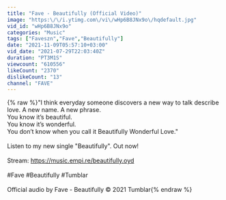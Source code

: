 ```yaml
---
title: "Fave - Beautifully (Official Video)"
image: "https:\/\/i.ytimg.com\/vi\/wHp6B8JNx9o\/hqdefault.jpg"
vid_id: "wHp6B8JNx9o"
categories: "Music"
tags: ["Faveszn","Fave","Beautifully"]
date: "2021-11-09T05:57:10+03:00"
vid_date: "2021-07-29T22:03:40Z"
duration: "PT3M1S"
viewcount: "610556"
likeCount: "2370"
dislikeCount: "13"
channel: "FAVE"
---
```

{% raw %}&quot;I think everyday someone discovers a new way to talk describe love. A new name. A new phrase. <br />You know it’s beautiful. <br />You know it’s wonderful. <br />You don’t know when you call it Beautifully Wonderful Love.&quot; <br /><br />Listen to my new single &quot;Beautifully&quot;. Out now!<br /><br />Stream: <a rel="nofollow" target="blank" href="https://music.empi.re/beautifully.oyd">https://music.empi.re/beautifully.oyd</a><br /><br />#Fave #Beautifully #Tumblar<br /><br />Official audio by Fave - Beautifully © 2021 Tumblar{% endraw %}
